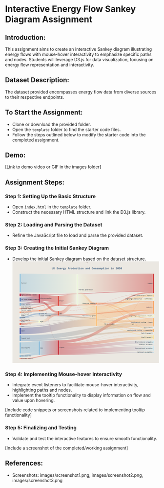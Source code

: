 # Interactive Energy Flow Sankey Diagram Assignment

## Introduction:
This assignment aims to create an interactive Sankey diagram illustrating energy flows with mouse-hover interactivity to emphasize specific paths and nodes. Students will leverage D3.js for data visualization, focusing on energy flow representation and interactivity.

## Dataset Description:
The dataset provided encompasses energy flow data from diverse sources to their respective endpoints.

## To Start the Assignment:
- Clone or download the provided folder.
- Open the `template` folder to find the starter code files.
- Follow the steps outlined below to modify the starter code into the completed assignment.

## Demo:
[Link to demo video or GIF in the images folder]

## Assignment Steps:
### Step 1: Setting Up the Basic Structure
- Open `index.html` in the `template` folder.
- Construct the necessary HTML structure and link the D3.js library.



### Step 2: Loading and Parsing the Dataset
- Refine the JavaScript file to load and parse the provided dataset.


### Step 3: Creating the Initial Sankey Diagram
- Develop the initial Sankey diagram based on the dataset structure.
![Sankey Chart](images/Sankey_chart.png)

### Step 4: Implementing Mouse-hover Interactivity
- Integrate event listeners to facilitate mouse-hover interactivity, highlighting paths and nodes.
- Implement the tooltip functionality to display information on flow and value upon hovering.

[Include code snippets or screenshots related to implementing tooltip functionality]

### Step 5: Finalizing and Testing
- Validate and test the interactive features to ensure smooth functionality.

[Include a screenshot of the completed/working assignment]

## References:
- Screenshots: images/screenshot1.png, images/screenshot2.png, images/screenshot3.png
